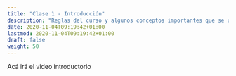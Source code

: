 ```yaml
---
title: "Clase 1 - Introducción"
description: "Reglas del curso y algunos conceptos importantes que se usarán durante el semestre"
date: 2020-11-04T09:19:42+01:00
lastmod: 2020-11-04T09:19:42+01:00
draft: false
weight: 50
---
```



Acá irá el video introductorio